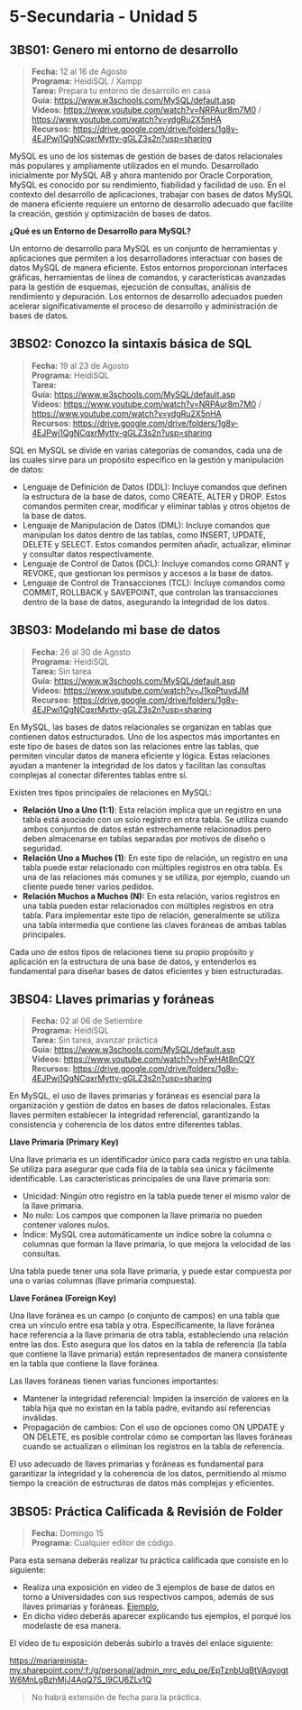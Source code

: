 # 5-Secundaria - Unidad 5

## 3BS01: Genero mi entorno de desarrollo

> <i class="bi bi-calendar"></i> **Fecha:** 12 al 16 de Agosto<br><i class="bi bi-laptop"></i> **Programa:** HeidiSQL / Xampp<br><i class="bi bi-clipboard-check"></i> **Tarea:** Prepara tu entorno de desarrollo en casa<br> <i class="bi bi-card-checklist"></i> **Guía:** https://www.w3schools.com/MySQL/default.asp<br><i class="bi bi-youtube txt-red"></i> **Videos:** https://www.youtube.com/watch?v=NRPAur8m7M0 / https://www.youtube.com/watch?v=ydgRu2X5nHA<br><i class="bi bi-files"></i> **Recursos:** https://drive.google.com/drive/folders/1g8v-4EJPwj1QgNCqxrMytty-gGLZ3s2n?usp=sharing

MySQL es uno de los sistemas de gestión de bases de datos relacionales más populares y ampliamente utilizados en el mundo. Desarrollado inicialmente por MySQL AB y ahora mantenido por Oracle Corporation, MySQL es conocido por su rendimiento, fiabilidad y facilidad de uso. En el contexto del desarrollo de aplicaciones, trabajar con bases de datos MySQL de manera eficiente requiere un entorno de desarrollo adecuado que facilite la creación, gestión y optimización de bases de datos.

**¿Qué es un Entorno de Desarrollo para MySQL?**

Un entorno de desarrollo para MySQL es un conjunto de herramientas y aplicaciones que permiten a los desarrolladores interactuar con bases de datos MySQL de manera eficiente. Estos entornos proporcionan interfaces gráficas, herramientas de línea de comandos, y características avanzadas para la gestión de esquemas, ejecución de consultas, análisis de rendimiento y depuración. Los entornos de desarrollo adecuados pueden acelerar significativamente el proceso de desarrollo y administración de bases de datos.

## 3BS02: Conozco la sintaxis básica de SQL

> <i class="bi bi-calendar"></i> **Fecha:** 19 al 23 de Agosto<br><i class="bi bi-laptop"></i> **Programa:** HeidiSQL<br><i class="bi bi-clipboard-check"></i> **Tarea:** <br> <i class="bi bi-card-checklist"></i> **Guía:** https://www.w3schools.com/MySQL/default.asp<br><i class="bi bi-youtube txt-red"></i> **Videos:** https://www.youtube.com/watch?v=NRPAur8m7M0 / https://www.youtube.com/watch?v=ydgRu2X5nHA<br><i class="bi bi-files"></i> **Recursos:** https://drive.google.com/drive/folders/1g8v-4EJPwj1QgNCqxrMytty-gGLZ3s2n?usp=sharing

SQL en MySQL se divide en varias categorías de comandos, cada una de las cuales sirve para un propósito específico en la gestión y manipulación de datos:

- Lenguaje de Definición de Datos (DDL): Incluye comandos que definen la estructura de la base de datos, como CREATE, ALTER y DROP. Estos comandos permiten crear, modificar y eliminar tablas y otros objetos de la base de datos.
- Lenguaje de Manipulación de Datos (DML): Incluye comandos que manipulan los datos dentro de las tablas, como INSERT, UPDATE, DELETE y SELECT. Estos comandos permiten añadir, actualizar, eliminar y consultar datos respectivamente.
- Lenguaje de Control de Datos (DCL): Incluye comandos como GRANT y REVOKE, que gestionan los permisos y accesos a la base de datos.
- Lenguaje de Control de Transacciones (TCL): Incluye comandos como COMMIT, ROLLBACK y SAVEPOINT, que controlan las transacciones dentro de la base de datos, asegurando la integridad de los datos.

## 3BS03: Modelando mi base de datos

> <i class="bi bi-calendar"></i> **Fecha:** 26 al 30 de Agosto<br><i class="bi bi-laptop"></i> **Programa:** HeidiSQL<br><i class="bi bi-clipboard-check"></i> **Tarea:** Sin tarea<br> <i class="bi bi-card-checklist"></i> **Guía:** https://www.w3schools.com/MySQL/default.asp<br><i class="bi bi-youtube txt-red"></i> **Videos:** https://www.youtube.com/watch?v=J1kqPtuvdJM<br><i class="bi bi-files"></i> **Recursos:** https://drive.google.com/drive/folders/1g8v-4EJPwj1QgNCqxrMytty-gGLZ3s2n?usp=sharing


En MySQL, las bases de datos relacionales se organizan en tablas que contienen datos estructurados. Uno de los aspectos más importantes en este tipo de bases de datos son las relaciones entre las tablas, que permiten vincular datos de manera eficiente y lógica. Estas relaciones ayudan a mantener la integridad de los datos y facilitan las consultas complejas al conectar diferentes tablas entre sí.

Existen tres tipos principales de relaciones en MySQL:

- **Relación Uno a Uno (1:1)**: Esta relación implica que un registro en una tabla está asociado con un solo registro en otra tabla. Se utiliza cuando ambos conjuntos de datos están estrechamente relacionados pero deben almacenarse en tablas separadas por motivos de diseño o seguridad.
- **Relación Uno a Muchos (1)**: En este tipo de relación, un registro en una tabla puede estar relacionado con múltiples registros en otra tabla. Es una de las relaciones más comunes y se utiliza, por ejemplo, cuando un cliente puede tener varios pedidos.
- **Relación Muchos a Muchos (N):** En esta relación, varios registros en una tabla pueden estar relacionados con múltiples registros en otra tabla. Para implementar este tipo de relación, generalmente se utiliza una tabla intermedia que contiene las claves foráneas de ambas tablas principales.

Cada uno de estos tipos de relaciones tiene su propio propósito y aplicación en la estructura de una base de datos, y entenderlos es fundamental para diseñar bases de datos eficientes y bien estructuradas.

<div class="currentTheme">

## 3BS04: Llaves primarias y foráneas

> <i class="bi bi-calendar"></i> **Fecha:** 02 al 06 de Setiembre<br><i class="bi bi-laptop"></i> **Programa:** HeidiSQL<br><i class="bi bi-clipboard-check"></i> **Tarea:** Sin tarea, avanzar práctica<br> <i class="bi bi-card-checklist"></i> **Guía:** https://www.w3schools.com/MySQL/default.asp<br><i class="bi bi-youtube txt-red"></i> **Videos:** https://www.youtube.com/watch?v=hFwHAt8nCQY<br><i class="bi bi-files"></i> **Recursos:** https://drive.google.com/drive/folders/1g8v-4EJPwj1QgNCqxrMytty-gGLZ3s2n?usp=sharing

En MySQL, el uso de llaves primarias y foráneas es esencial para la organización y gestión de datos en bases de datos relacionales. Estas llaves permiten establecer la integridad referencial, garantizando la consistencia y coherencia de los datos entre diferentes tablas.

**Llave Primaria (Primary Key)**

Una llave primaria es un identificador único para cada registro en una tabla. Se utiliza para asegurar que cada fila de la tabla sea única y fácilmente identificable. Las características principales de una llave primaria son:

- Unicidad: Ningún otro registro en la tabla puede tener el mismo valor de la llave primaria.
- No nulo: Los campos que componen la llave primaria no pueden contener valores nulos.
- Índice: MySQL crea automáticamente un índice sobre la columna o columnas que forman la llave primaria, lo que mejora la velocidad de las consultas.

Una tabla puede tener una sola llave primaria, y puede estar compuesta por una o varias columnas (llave primaria compuesta).

**Llave Foránea (Foreign Key)**

Una llave foránea es un campo (o conjunto de campos) en una tabla que crea un vínculo entre esa tabla y otra. Específicamente, la llave foránea hace referencia a la llave primaria de otra tabla, estableciendo una relación entre las dos. Esto asegura que los datos en la tabla de referencia (la tabla que contiene la llave primaria) están representados de manera consistente en la tabla que contiene la llave foránea.

Las llaves foráneas tienen varias funciones importantes:

- Mantener la integridad referencial: Impiden la inserción de valores en la tabla hija que no existan en la tabla padre, evitando así referencias inválidas.
- Propagación de cambios: Con el uso de opciones como ON UPDATE y ON DELETE, es posible controlar cómo se comportan las llaves foráneas cuando se actualizan o eliminan los registros en la tabla de referencia.

El uso adecuado de llaves primarias y foráneas es fundamental para garantizar la integridad y la coherencia de los datos, permitiendo al mismo tiempo la creación de estructuras de datos más complejas y eficientes.

</div>

## 3BS05: Práctica Calificada & Revisión de Folder

> <i class="bi bi-calendar"></i> **Fecha:** Domingo 15<br><i class="bi bi-laptop"></i> **Programa:** Cualquier editor de código.

Para esta semana deberás realizar tu práctica calificada que consiste en lo siguiente:

- Realiza una exposición en video de 3 ejemplos de base de datos en torno a Universidades con sus respectivos campos, además de sus llaves primarias y foráneas. [Ejemplo](https://lh3.googleusercontent.com/proxy/d1CIAQds82H9aQtYKuh2-LtsKd5IqsmItG8LzNKW2YrGpq0Kbrk6b61J9SDujNrDqTpoNL1HVt8zMbU1lyUGcbtRn_wE6dKPV2wYvEZk4tIfRACYy1rf01HBczrqqSCY4rjFqKi3Kirv2_dXFg),
- En dicho video deberás aparecer explicando tus ejemplos, el porqué los modelaste de esa manera.

El video de tu exposición deberás subirlo a través del enlace siguiente:

https://mariareinista-my.sharepoint.com/:f:/g/personal/admin_mrc_edu_pe/EpTznbUqBtVAqyogtW6MnLgBzhMjJ4AqQ7S_l9CU6ZLv1Q

> No habrá extensión de fecha para la práctica.